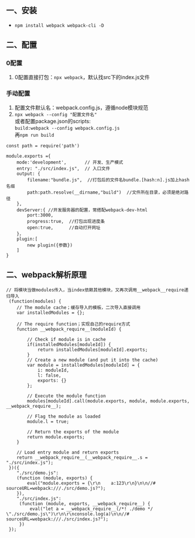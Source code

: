 ## 一、安装  
+ `npm install webpack webpack-cli -D`  
## 二、配置  
### 0配置
1. 0配置直接打包：`npx webpack`，默认找src下的index.js文件  
### 手动配置
1. 配置文件默认名：webpack.config.js，遵循node模块规范  
2. `npx webpack --config "配置文件名"`    
   或者配置package.json的scripts:  
   `build:webpack --config webpack.config.js`  
   再`npm run build` 
   
```  
const path = require('path')

module.exports ={
    mode:'development',       // 开发、生产模式
    entry: "./src/index.js",  // 入口文件
    output: {
        filename:"bundle.js",  //打包后的文件名bundle.[hash:n].js加上hash名缀
        path:path.resolve(__dirname,"build")  //文件所在目录，必须是绝对路径
    },
    devServer:{ //开发服务器的配置，常搭配webpack-dev-html
        port:3000,
        progress:true,  //打包出现进度条
        open:true,      //自动打开网址
    }，
    plugin:[
        new plugin({参数})
    ]
}
```
## 二、webpack解析原理
```  
// 将模块当做modules传入，当index依赖其他模块，又再次调用__webpack__require递归导入
 (function(modules) { 
 	// The module cache；缓存导入的模板，二次导入直接调用
 	var installedModules = {};

 	// The require function；实现自己的require方式
 	function __webpack_require__(moduleId) {

 		// Check if module is in cache
 		if(installedModules[moduleId]) {
 			return installedModules[moduleId].exports;
 		}
 		// Create a new module (and put it into the cache)
 		var module = installedModules[moduleId] = {
 			i: moduleId,
 			l: false,
 			exports: {}
 		};

 		// Execute the module function
 		modules[moduleId].call(module.exports, module, module.exports, __webpack_require__);

 		// Flag the module as loaded
 		module.l = true;

 		// Return the exports of the module
 		return module.exports;
 	}

 	// Load entry module and return exports
 	return __webpack_require__(__webpack_require__.s = "./src/index.js");
 })({
    "./src/demo.js":
    (function (module, exports) {
        eval("module.exports = {\r\n    a:123\r\n}\n\n//# sourceURL=webpack:///./src/demo.js?");
    }),
    "./src/index.js":
     (function (module, exports, __webpack_require__) {
         eval("let a = __webpack_require__(/*! ./demo */ \"./src/demo.js\")\r\n\r\nconsole.log(a)\n\n//# sourceURL=webpack:///./src/index.js?");
     })
 });
```
